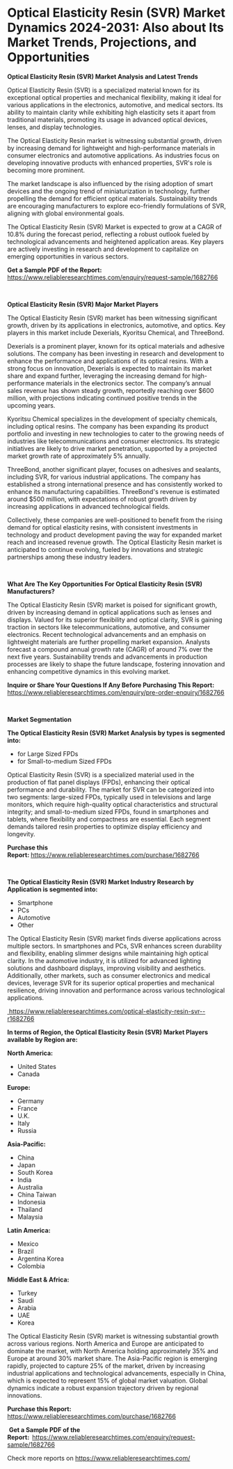 <p><h1>Optical Elasticity Resin (SVR) Market Dynamics 2024-2031: Also about Its Market Trends, Projections, and Opportunities</h1></p><p><strong>Optical Elasticity Resin (SVR) Market Analysis and Latest Trends</strong></p>
<p><p>Optical Elasticity Resin (SVR) is a specialized material known for its exceptional optical properties and mechanical flexibility, making it ideal for various applications in the electronics, automotive, and medical sectors. Its ability to maintain clarity while exhibiting high elasticity sets it apart from traditional materials, promoting its usage in advanced optical devices, lenses, and display technologies.</p><p>The Optical Elasticity Resin market is witnessing substantial growth, driven by increasing demand for lightweight and high-performance materials in consumer electronics and automotive applications. As industries focus on developing innovative products with enhanced properties, SVR's role is becoming more prominent. </p><p>The market landscape is also influenced by the rising adoption of smart devices and the ongoing trend of miniaturization in technology, further propelling the demand for efficient optical materials. Sustainability trends are encouraging manufacturers to explore eco-friendly formulations of SVR, aligning with global environmental goals.</p><p>The Optical Elasticity Resin (SVR) Market is expected to grow at a CAGR of 10.8% during the forecast period, reflecting a robust outlook fueled by technological advancements and heightened application areas. Key players are actively investing in research and development to capitalize on emerging opportunities in various sectors.</p></p>
<p><strong>Get a Sample PDF of the Report:&nbsp;</strong> <a href="https://www.reliableresearchtimes.com/enquiry/request-sample/1682766?utm_campaign=2006&utm_medium=2&utm_source=Github&utm_content=ia&utm_term=30122024&utm_id=optical-elasticity-resin-svr">https://www.reliableresearchtimes.com/enquiry/request-sample/1682766</a></p>
<p>&nbsp;</p>
<p><strong>Optical Elasticity Resin (SVR) Major Market Players</strong></p>
<p><p>The Optical Elasticity Resin (SVR) market has been witnessing significant growth, driven by its applications in electronics, automotive, and optics. Key players in this market include Dexerials, Kyoritsu Chemical, and ThreeBond.</p><p>Dexerials is a prominent player, known for its optical materials and adhesive solutions. The company has been investing in research and development to enhance the performance and applications of its optical resins. With a strong focus on innovation, Dexerials is expected to maintain its market share and expand further, leveraging the increasing demand for high-performance materials in the electronics sector. The company’s annual sales revenue has shown steady growth, reportedly reaching over $600 million, with projections indicating continued positive trends in the upcoming years.</p><p>Kyoritsu Chemical specializes in the development of specialty chemicals, including optical resins. The company has been expanding its product portfolio and investing in new technologies to cater to the growing needs of industries like telecommunications and consumer electronics. Its strategic initiatives are likely to drive market penetration, supported by a projected market growth rate of approximately 5% annually.</p><p>ThreeBond, another significant player, focuses on adhesives and sealants, including SVR, for various industrial applications. The company has established a strong international presence and has consistently worked to enhance its manufacturing capabilities. ThreeBond's revenue is estimated around $500 million, with expectations of robust growth driven by increasing applications in advanced technological fields.</p><p>Collectively, these companies are well-positioned to benefit from the rising demand for optical elasticity resins, with consistent investments in technology and product development paving the way for expanded market reach and increased revenue growth. The Optical Elasticity Resin market is anticipated to continue evolving, fueled by innovations and strategic partnerships among these industry leaders.</p></p>
<p>&nbsp;</p>
<p><strong>What Are The Key Opportunities For Optical Elasticity Resin (SVR) Manufacturers?</strong></p>
<p><p>The Optical Elasticity Resin (SVR) market is poised for significant growth, driven by increasing demand in optical applications such as lenses and displays. Valued for its superior flexibility and optical clarity, SVR is gaining traction in sectors like telecommunications, automotive, and consumer electronics. Recent technological advancements and an emphasis on lightweight materials are further propelling market expansion. Analysts forecast a compound annual growth rate (CAGR) of around 7% over the next five years. Sustainability trends and advancements in production processes are likely to shape the future landscape, fostering innovation and enhancing competitive dynamics in this evolving market.</p></p>
<p><strong>Inquire or Share Your Questions If Any Before Purchasing This Report:</strong> <a href="https://www.reliableresearchtimes.com/enquiry/pre-order-enquiry/1682766?utm_campaign=2006&utm_medium=2&utm_source=Github&utm_content=ia&utm_term=30122024&utm_id=optical-elasticity-resin-svr">https://www.reliableresearchtimes.com/enquiry/pre-order-enquiry/1682766</a></p>
<p>&nbsp;</p>
<p><strong>Market Segmentation</strong></p>
<p><strong>The Optical Elasticity Resin (SVR) Market Analysis by types is segmented into:</strong></p>
<p><ul><li>for Large Sized FPDs</li><li>for Small-to-medium Sized FPDs</li></ul></p>
<p><p>Optical Elasticity Resin (SVR) is a specialized material used in the production of flat panel displays (FPDs), enhancing their optical performance and durability. The market for SVR can be categorized into two segments: large-sized FPDs, typically used in televisions and large monitors, which require high-quality optical characteristics and structural integrity; and small-to-medium sized FPDs, found in smartphones and tablets, where flexibility and compactness are essential. Each segment demands tailored resin properties to optimize display efficiency and longevity.</p></p>
<p><strong>Purchase this Report:&nbsp;</strong><a href="https://www.reliableresearchtimes.com/purchase/1682766?utm_campaign=2006&utm_medium=2&utm_source=Github&utm_content=ia&utm_term=30122024&utm_id=optical-elasticity-resin-svr">https://www.reliableresearchtimes.com/purchase/1682766</a></p>
<p>&nbsp;</p>
<p><strong>The Optical Elasticity Resin (SVR) Market Industry Research by Application is segmented into:</strong></p>
<p><ul><li>Smartphone</li><li>PCs</li><li>Automotive</li><li>Other</li></ul></p>
<p><p>The Optical Elasticity Resin (SVR) market finds diverse applications across multiple sectors. In smartphones and PCs, SVR enhances screen durability and flexibility, enabling slimmer designs while maintaining high optical clarity. In the automotive industry, it is utilized for advanced lighting solutions and dashboard displays, improving visibility and aesthetics. Additionally, other markets, such as consumer electronics and medical devices, leverage SVR for its superior optical properties and mechanical resilience, driving innovation and performance across various technological applications.</p></p>
<p><a href="https://www.reliableresearchtimes.com/optical-elasticity-resin-svr--r1682766?utm_campaign=2006&utm_medium=2&utm_source=Github&utm_content=ia&utm_term=30122024&utm_id=optical-elasticity-resin-svr">&nbsp;https://www.reliableresearchtimes.com/optical-elasticity-resin-svr--r1682766</a></p>
<p><strong>In terms of Region, the Optical Elasticity Resin (SVR) Market Players available by Region are:</strong></p>
<p>
    <p> <strong> North America: </strong>
        <ul>
            <li>United States</li>
            <li>Canada</li>
        </ul>
        </p> 
    <p> <strong> Europe: </strong>
        <ul>
            <li>Germany</li>
            <li>France</li>
            <li>U.K.</li>
            <li>Italy</li>
            <li>Russia</li>
        </ul>
        </p> 
    <p> <strong> Asia-Pacific: </strong>
        <ul>
            <li>China</li>
            <li>Japan</li>
            <li>South Korea</li>
            <li>India</li>
            <li>Australia</li>
            <li>China Taiwan</li>
            <li>Indonesia</li>
            <li>Thailand</li>
            <li>Malaysia</li>
        </ul>
        </p> 
    <p> <strong> Latin America: </strong>
        <ul>
            <li>Mexico</li>
            <li>Brazil</li>
            <li>Argentina Korea</li>
            <li>Colombia</li>
        </ul>
        </p> 
    <p> <strong> Middle East & Africa: </strong>
        <ul>
            <li>Turkey</li>
            <li>Saudi</li>
            <li>Arabia</li>
            <li>UAE</li>
            <li>Korea</li>
        </ul>
    </p>
    </p>
<p><p>The Optical Elasticity Resin (SVR) market is witnessing substantial growth across various regions. North America and Europe are anticipated to dominate the market, with North America holding approximately 35% and Europe at around 30% market share. The Asia-Pacific region is emerging rapidly, projected to capture 25% of the market, driven by increasing industrial applications and technological advancements, especially in China, which is expected to represent 15% of global market valuation. Global dynamics indicate a robust expansion trajectory driven by regional innovations.</p></p>
<p><strong>Purchase this Report: </strong><a href="https://www.reliableresearchtimes.com/purchase/1682766?utm_campaign=2006&utm_medium=2&utm_source=Github&utm_content=ia&utm_term=30122024&utm_id=optical-elasticity-resin-svr">https://www.reliableresearchtimes.com/purchase/1682766</a></p>
<p>&nbsp;<strong>Get a Sample PDF of the Report:&nbsp;&nbsp;</strong><a href="https://www.reliableresearchtimes.com/enquiry/request-sample/1682766?utm_campaign=2006&utm_medium=2&utm_source=Github&utm_content=ia&utm_term=30122024&utm_id=optical-elasticity-resin-svr">https://www.reliableresearchtimes.com/enquiry/request-sample/1682766</a></p>
<p><strong></strong></p>
<p>Check more reports on <a href="https://www.reliableresearchtimes.com/?utm_campaign=2006&utm_medium=2&utm_source=Github&utm_content=ia&utm_term=30122024&utm_id=optical-elasticity-resin-svr">https://www.reliableresearchtimes.com/</a></p>